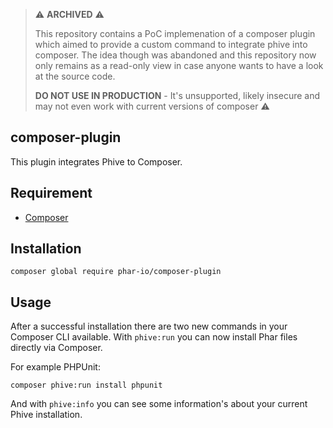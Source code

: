 > :warning: __ARCHIVED__ :warning:
>
> This repository contains a PoC implemenation of a composer plugin which aimed to provide a custom command to integrate phive into composer.
> The idea though was abandoned and this repository now only remains as a read-only view in case anyone wants to have a look at the source code.
>
> __DO NOT USE IN PRODUCTION__ - It's unsupported, likely insecure and may not even work with current versions of composer :warning:

## composer-plugin

This plugin integrates Phive to Composer.

## Requirement

* [Composer](https://getcomposer.org/doc/00-intro.md#introduction)

## Installation

```
composer global require phar-io/composer-plugin
```

## Usage

After a successful installation there are two new commands in your Composer CLI available.
With ``phive:run`` you can now install Phar files directly via Composer.

For example PHPUnit:
```
composer phive:run install phpunit
```

And with ``phive:info`` you can see some information's about your current Phive installation.
